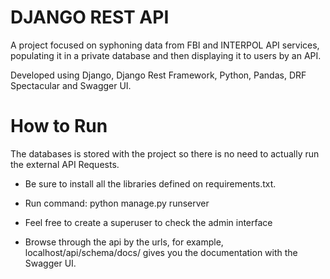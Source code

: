 # DJANGO REST API 

A project focused on syphoning data from FBI and INTERPOL API services, populating it in a private database and then displaying it to users by an API.

Developed using Django, Django Rest Framework, Python, Pandas, DRF Spectacular and Swagger UI.

# How to Run

The databases is stored with the project so there is no need to actually run the external API Requests.

* Be sure to install all the libraries defined on requirements.txt.

* Run command: python manage.py runserver

* Feel free to create a superuser to check the admin interface

* Browse through the api by the urls, for example, localhost/api/schema/docs/ gives you the documentation with the Swagger UI.
